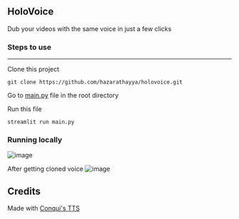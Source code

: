 ## HoloVoice
Dub your videos with the same voice in just a few clicks


### Steps to use
--- 
Clone this project
```
git clone https://github.com/hazarathayya/holovoice.git
```
Go to [main.py](main.py) file in the root directory

Run this file
```
streamlit run main.py
```

### Running locally
![image](https://github.com/user-attachments/assets/78a9dc1e-b64a-4377-b007-f2057935e090)


After getting cloned voice
![image](https://github.com/user-attachments/assets/f428bd64-a9e7-4974-aeca-0c67a243f16b)



## Credits
Made with [Conqui's TTS](https://github.com/coqui-ai/TTS/tree/dev)
